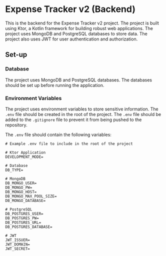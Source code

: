 # Expense Tracker v2 (Backend)
This is the backend for the Expense Tracker v2 project. The project is built using Ktor, a Kotlin framework for building
robust web applications. The project uses MongoDB and PostgreSQL databases to store data. The project also uses JWT for 
user authentication and authorization.


## Set-up
### Database
The project uses MongoDB and PostgreSQL databases. The databases should be set up before running the application.

### Environment Variables
The project uses environment variables to store sensitive information. The `.env` file should be created in the root of 
the project. The `.env` file should be added to the `.gitignore` file to prevent it from being pushed to the repository. 

The `.env` file should contain the following variables:

```
# Example .env file to include in the root of the project

# Ktor Application
DEVELOPMENT_MODE=

# Database
DB_TYPE=

# MongoDB
DB_MONGO_USER=
DB_MONGO_PW=
DB_MONGO_HOST=
DB_MONGO_MAX_POOL_SIZE=
DB_MONGO_DATABASE=

# PostgreSQL
DB_POSTGRES_USER=
DB_POSTGRES_PW=
DB_POSTGRES_URL=
DB_POSTGRES_DATABASE=

# JWT
JWT_ISSUER=
JWT_DOMAIN=
JWT_SECRET=
```